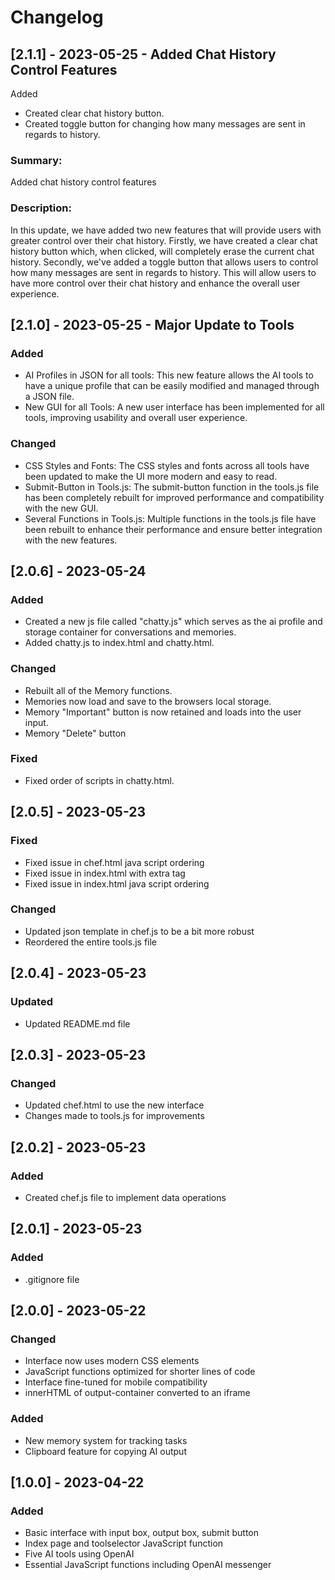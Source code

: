# Changelog

## [2.1.1] - 2023-05-25 - Added Chat History Control Features
Added
- Created clear chat history button.
- Created toggle button for changing how many messages are sent in regards to history.

### Summary:
Added chat history control features

### Description:
In this update, we have added two new features that will provide users with greater control over their chat history. Firstly, we have created a clear chat history button which, when clicked, will completely erase the current chat history. Secondly, we've added a toggle button that allows users to control how many messages are sent in regards to history. This will allow users to have more control over their chat history and enhance the overall user experience.

## [2.1.0] - 2023-05-25 - Major Update to Tools

### Added

- AI Profiles in JSON for all tools: This new feature allows the AI tools to have a unique profile that can be easily modified and managed through a JSON file.
- New GUI for all Tools: A new user interface has been implemented for all tools, improving usability and overall user experience.

### Changed

- CSS Styles and Fonts: The CSS styles and fonts across all tools have been updated to make the UI more modern and easy to read.
- Submit-Button in Tools.js: The submit-button function in the tools.js file has been completely rebuilt for improved performance and compatibility with the new GUI.
- Several Functions in Tools.js: Multiple functions in the tools.js file have been rebuilt to enhance their performance and ensure better integration with the new features.

## [2.0.6] - 2023-05-24

### Added

- Created a new js file called "chatty.js" which serves as the ai profile and storage container for conversations and memories.
- Added chatty.js to index.html and chatty.html.

### Changed

- Rebuilt all of the Memory functions.
- Memories now load and save to the browsers local storage.
- Memory "Important" button is now retained and loads into the user input.
- Memory "Delete" button

### Fixed

- Fixed order of scripts in chatty.html.

## [2.0.5] - 2023-05-23

### Fixed

- Fixed issue in chef.html java script ordering
- Fixed issue in index.html with extra </body> tag
- Fixed issue in index.html java script ordering

### Changed

- Updated json template in chef.js to be a bit more robust
- Reordered the entire tools.js file

## [2.0.4] - 2023-05-23

### Updated

- Updated README.md file

## [2.0.3] - 2023-05-23

### Changed

- Updated chef.html to use the new interface
- Changes made to tools.js for improvements

## [2.0.2] - 2023-05-23

### Added

- Created chef.js file to implement data operations

## [2.0.1] - 2023-05-23

### Added

- .gitignore file

## [2.0.0] - 2023-05-22

### Changed

- Interface now uses modern CSS elements
- JavaScript functions optimized for shorter lines of code
- Interface fine-tuned for mobile compatibility
- innerHTML of output-container converted to an iframe

### Added

- New memory system for tracking tasks
- Clipboard feature for copying AI output

## [1.0.0] - 2023-04-22

### Added

- Basic interface with input box, output box, submit button
- Index page and toolselector JavaScript function
- Five AI tools using OpenAI
- Essential JavaScript functions including OpenAI messenger
